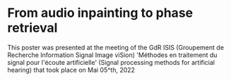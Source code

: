 # From audio inpainting to phase retrieval

This poster was presented at the meeting of the GdR ISIS (Groupement de Recherche Information Signal Image viSion) 
'Méthodes en traitement du signal pour l'écoute artificielle' (Signal processing methods for artificial hearing)
that took place on Mai 05^th, 2022
